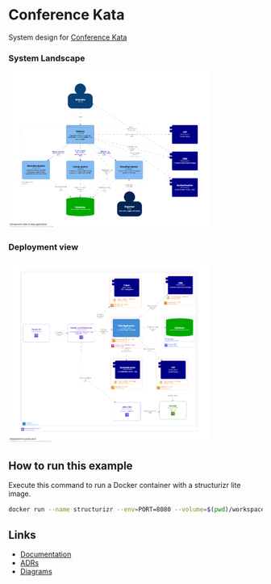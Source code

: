 # Conference Kata

System design for [Conference Kata](https://nealford.com/katas/kata?id=AllStuffNoCruft)

### System Landscape
![Component View](workspace/.structurizr/images/Component-002-thumbnail.png)

### Deployment view
![Deployment view](workspace/.structurizr/images/Production-thumbnail.png)

## How to run this example

Execute this command to run a Docker container with a structurizr lite image.

```bash
docker run --name structurizr --env=PORT=8080 --volume=$(pwd)/workspace:/usr/local/structurizr -p 8888:8080 -d structurizr/lite:latest
```

## Links

* [Documentation](http://localhost:8888/workspace/documentation)
* [ADRs](http://localhost:8888/workspace/decisions)
* [Diagrams](http://localhost:8888/workspace/explore)